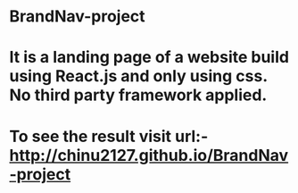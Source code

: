 # BrandNav-project
# It is a landing page of a website build using React.js and only using css. No third party framework applied.
# To see the result visit url:- http://chinu2127.github.io/BrandNav-project  
